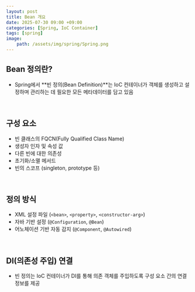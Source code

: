 ```yaml
---
layout: post
title: Bean 개요
date: 2025-07-30 09:00 +09:00
categories: [Spring, IoC Container]
tags: [spring]
image:
    path: /assets/img/spring/Spring.png
---
```


## Bean 정의란?

- Spring에서 **빈 정의(Bean Definition)**는 IoC 컨테이너가 객체를 생성하고 설정하며 관리하는 데 필요한 모든 메타데이터를 담고 있음

<br>

## 구성 요소

- 빈 클래스의 FQCN(Fully Qualified Class Name)
- 생성자 인자 및 속성 값
- 다른 빈에 대한 의존성
- 초기화/소멸 메서드
- 빈의 스코프 (singleton, prototype 등)

<BR>

## 정의 방식

- XML 설정 파일 (`<bean>`, `<property>`, `<constructor-arg>`)
- 자바 기반 설정 (`@Configuration`, `@Bean`)
- 어노체이션 기반 자동 감지 (`@Component`, `@Autowired`)

<br>

## DI(의존성 주입) 연결

- 빈 정의는 IoC 컨테이너가 DI를 통해 의존 객체를 주입하도록 구성 요소 간의 연결 정보를 제공